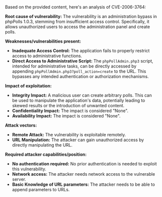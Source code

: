 Based on the provided content, here's an analysis of CVE-2006-3764:

**Root cause of vulnerability:** The vulnerability is an administration bypass in phpPolls 1.0.3, stemming from insufficient access control. Specifically, it allows unauthorized users to access the administration panel and create polls.

**Weaknesses/vulnerabilities present:**

*   **Inadequate Access Control:** The application fails to properly restrict access to administrative functions.
*   **Direct Access to Administrative Script:** The `phpPollAdmin.php3` script, intended for administrative tasks, can be directly accessed by appending `phpPollAdmin.php3?poll_action=create` to the URL. This bypasses any intended authentication or authorization mechanisms.

**Impact of exploitation:**

*   **Integrity Impact:** A malicious user can create arbitrary polls. This can be used to manipulate the application's data, potentially leading to skewed results or the introduction of unwanted content.
*   **Confidentiality Impact:** The impact is considered "None".
*   **Availability Impact:** The impact is considered "None".

**Attack vectors:**

*   **Remote Attack:** The vulnerability is exploitable remotely.
*   **URL Manipulation:** The attacker can gain unauthorized access by directly manipulating the URL.

**Required attacker capabilities/position:**

*   **No authentication required:** No prior authentication is needed to exploit this vulnerability.
*   **Network access:** The attacker needs network access to the vulnerable server.
*   **Basic Knowledge of URL parameters:** The attacker needs to be able to append parameters to URLs.